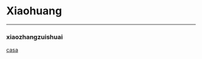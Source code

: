 # Xiaohuang
---
### xiaozhangzuishuai
[casa](https://moodle.ucl.ac.uk/course/view.php?id=11291&section=2)
